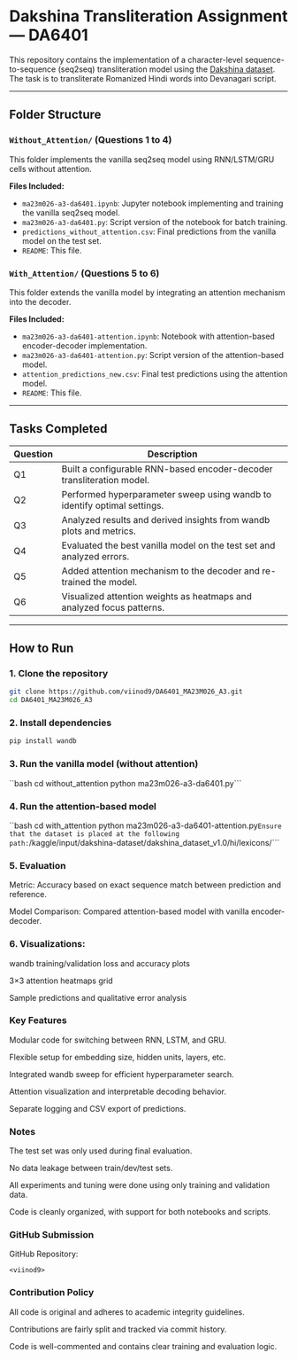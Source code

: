 # Dakshina Transliteration Assignment — DA6401

This repository contains the implementation of a character-level sequence-to-sequence (seq2seq) transliteration model using the [Dakshina dataset](https://github.com/google-research-datasets/dakshina). The task is to transliterate Romanized Hindi words into Devanagari script.

---

## Folder Structure

### `Without_Attention/` (Questions 1 to 4)
This folder implements the vanilla seq2seq model using RNN/LSTM/GRU cells without attention.

**Files Included:**
- `ma23m026-a3-da6401.ipynb`: Jupyter notebook implementing and training the vanilla seq2seq model.
- `ma23m026-a3-da6401.py`: Script version of the notebook for batch training.
- `predictions_without_attention.csv`: Final predictions from the vanilla model on the test set.
- `README`: This file.

### `With_Attention/` (Questions 5 to 6)
This folder extends the vanilla model by integrating an attention mechanism into the decoder.

**Files Included:**
- `ma23m026-a3-da6401-attention.ipynb`: Notebook with attention-based encoder-decoder implementation.
- `ma23m026-a3-da6401-attention.py`: Script version of the attention-based model.
- `attention_predictions_new.csv`: Final test predictions using the attention model.
- `README`: This file.

---

## Tasks Completed

| Question | Description |
|----------|-------------|
| Q1       | Built a configurable RNN-based encoder-decoder transliteration model. |
| Q2       | Performed hyperparameter sweep using wandb to identify optimal settings. |
| Q3       | Analyzed results and derived insights from wandb plots and metrics. |
| Q4       | Evaluated the best vanilla model on the test set and analyzed errors. |
| Q5       | Added attention mechanism to the decoder and re-trained the model. |
| Q6       | Visualized attention weights as heatmaps and analyzed focus patterns. |

---

## How to Run

### 1. Clone the repository
```bash
git clone https://github.com/viinod9/DA6401_MA23M026_A3.git
cd DA6401_MA23M026_A3
```

### 2. Install dependencies
```bash
pip install wandb 
```
### 3. Run the vanilla model (without attention)
``bash
cd without_attention
python ma23m026-a3-da6401.py```
### 4. Run the attention-based model
``bash
cd with_attention
python ma23m026-a3-da6401-attention.py```
Ensure that the dataset is placed at the following path:
```/kaggle/input/dakshina-dataset/dakshina_dataset_v1.0/hi/lexicons/```

### 5. Evaluation
Metric: Accuracy based on exact sequence match between prediction and reference.

Model Comparison: Compared attention-based model with vanilla encoder-decoder.

### 6. Visualizations:

wandb training/validation loss and accuracy plots

3×3 attention heatmaps grid

Sample predictions and qualitative error analysis

### Key Features
Modular code for switching between RNN, LSTM, and GRU.

Flexible setup for embedding size, hidden units, layers, etc.

Integrated wandb sweep for efficient hyperparameter search.

Attention visualization and interpretable decoding behavior.

Separate logging and CSV export of predictions.

### Notes
The test set was only used during final evaluation.

No data leakage between train/dev/test sets.

All experiments and tuning were done using only training and validation data.

Code is cleanly organized, with support for both notebooks and scripts.

### GitHub Submission
GitHub Repository:
```https://github.com/<your-username>/da6401_assignment3
<viinod9>
```

### Contribution Policy
All code is original and adheres to academic integrity guidelines.

Contributions are fairly split and tracked via commit history.

Code is well-commented and contains clear training and evaluation logic.
